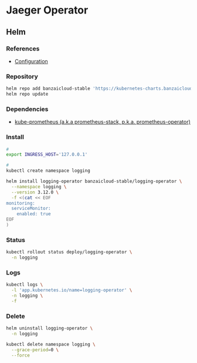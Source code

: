 # Jaeger Operator

## Helm

### References

- [Configuration](https://github.com/banzaicloud/logging-operator/tree/master/charts/logging-operator#configuration)

### Repository

```sh
helm repo add banzaicloud-stable 'https://kubernetes-charts.banzaicloud.com'
helm repo update
```

### Dependencies

- [kube-prometheus (a.k.a prometheus-stack, p.k.a. prometheus-operator)](/prometheus/prometheus-stack.md)

### Install

```sh
#
export INGRESS_HOST='127.0.0.1'

#
kubectl create namespace logging
```

```sh
helm install logging-operator banzaicloud-stable/logging-operator \
  --namespace logging \
  --version 3.12.0 \
  -f <(cat << EOF
monitoring:
  serviceMonitor:
    enabled: true
EOF
)
```

### Status

```sh
kubectl rollout status deploy/logging-operator \
  -n logging
```

### Logs

```sh
kubectl logs \
  -l 'app.kubernetes.io/name=logging-operator' \
  -n logging \
  -f
```

### Delete

```sh
helm uninstall logging-operator \
  -n logging

kubectl delete namespace logging \
  --grace-period=0 \
  --force
```

